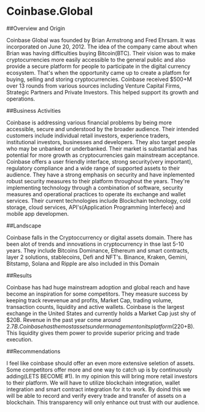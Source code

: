 # Coinbase.Global

##Overview and Origin

Coinbase Global was founded by Brian Armstrong and Fred Ehrsam. It was incorporated on June 20, 2012. The idea of the company came about when Brian was having difficulties buying Bitcoin(BTC). Their vision was to make cryptocurrencies more easily accessible to the general public and also provide a secure platform for people to participate in the digital currency ecosystem. That's when the opportunity came up to create a platfom for buying, selling and storing cryptocurrencies. Coinbase received $500+M over 13 rounds from various sources including Venture Capital Firms, Strategic Partners and Private Investors. This helped support its growth and operations.

##Business Activities

Coinbase is addressing various financial problems by being more accessible, secure and understood by the broader audience. Their intended customers include individual retail investors, experience traders, institutional investors, businesses and developers. They also target people who may be unbanked or underbanked. Their market is substantial and has potential for more growth as cryptocurrencies gain mainstream acceptance. Coinbase offers a user friendly interface, strong security(very important), regulatory compliance and a wide range of supported assets to their audience. They have a strong emphasis on security and have inplemented robust security measures to their platform throughout the years. They're implementing technology through a combination of software, security measures and operational practices to operate its exchange and wallet services. Their current technologies include Blockchain technology, cold storage, cloud services, API's(Application Programming Interfece) and mobile app developmen.

##Landscape

Coinbase falls in the Cryptoccurrency or digital assets domain. There has been alot of trends and innovations in cryptocurrency in thse last 5-10 years. They include Bitcoins Dominance, Ethereum and smart contracts, layer 2 solutions, stablecoins, Defi and NFT's. Binance, Kraken, Gemini, Bitstamp, Solana and Ripple are also included in this Domain

##Results

Coinbase has had huge mainstream adoption and global reach and have become an inspiration for some competitors. They measure success by keeping track revevenue and profits, Market Cap, trading volume, transaction counts, liquidity and active wallets. Coinbase is the largest exchange in the United States and currently holds a Market Cap just shy of $20B. Revenue in the past year come around $2.7B. Coinbase has the most assets under management on its platform($220+B). This liquidity gives them power to provide superior pricing and trade execution.

##Recommendations

I feel like coinbase should offer an even more extensive seletion of assets. Some competitors offer more and one way to catch up is by continuously adding(LETS BECOME #1). In my opinion this will bring more retail investors to their platform. We will have to utilize blockchain integration, wallet integration and smart contract integration for it to work. By doind this we will be able to record and verify every trade and transfer of assets on a blockchain. This transparency will only enhance out trust with our audience.

